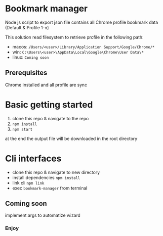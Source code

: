 # Bookmark manager

Node js script to export json file contains all Chrome profile bookmark data (Default & Profile 1-n)

This solution read filesystem to retrieve profile in the following path:

- macos: `/Users/<user>/Library/Application Support/Google/Chrome/*`
- win: `C:\Users\<user>\AppData\Local\Google\Chrome\User Data\*`
- linux: `Coming soon`

## Prerequisites

Chrome installed and all profile are sync

# Basic getting started

1. clone this repo & navigate to the repo
2. `npm install`
3. `npm start`

at the end the output file will be downloaded in the root directory

# Cli interfaces

- clone this repo & navigate to new directory
- install dependencies `npm install`
- link cli `npm link`
- exec `bookmark-manager` from terminal

## Coming soon

implement args to automatize wizard

### Enjoy
